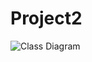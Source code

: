 # Project2
![Class Diagram](https://user-images.githubusercontent.com/78807857/207082853-5bb93a42-5de0-4b01-ba4f-796afe62fe82.png)
